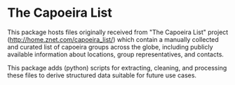 # The Capoeira List

This package hosts files originally received from "The Capoeira List" project (http://home.znet.com/capoeira_list/) which contain a manually collected and curated list of capoeira groups across the globe, including publicly available information about locations, group representatives, and contacts.

This package adds (python) scripts for extracting, cleaning, and processing these files to derive structured data suitable for future use cases.